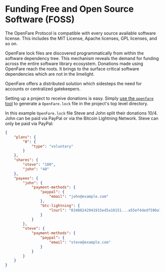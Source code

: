 # Funding Free and Open Source Software (FOSS)

The OpenFare Protocol is compatible with every source available software license. This includes the MIT License, Apache licenses, GPL licenses, and so on.

OpenFare lock files are discovered programmatically from within the software dependency tree. This mechanism reveals the demand for funding across the entire software library ecosystem. Donations made using OpenFare reach the roots. It brings to the surface critical software dependencies which are not in the limelight.

OpenFare offers a distributed solution which sidesteps the need for accounts or centralized gatekeepers.

Setting up a project to receive donations is easy. Simply [use the `openfare` tool](../cli/lock.md) to generate a `OpenFare.lock` file in the project's top level directory.

In this example `OpenFare.lock` file Steve and John split their donations 10/4. John can be paid via PayPal or via the Bitcoin Lightning Network. Steve can only be paid via PayPal:

```json
{
    "plans": {
        "0": {
            "type": "voluntary"
        }
    },
    "shares": {
        "steve": "100",
        "john": "40"
    },
    "payees": {
        "john": {
            "payment-methods": {
                "paypal": {
                    "email": "john@example.com"
                },
                "btc-lightning": {
                    "lnurl": "03488242941915ed5a10151...a55ef4dedf590a7d7dd5"
                }
            }
        },
        "steve": {
            "payment-methods": {
                "paypal": {
                    "email": "steve@example.com"
                }
            }
        }
    }
}
```

